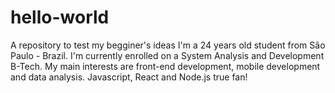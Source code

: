 # hello-world
A repository to test my begginer's ideas
I'm a 24 years old student from São Paulo - Brazil. I'm currently enrolled on a System Analysis and Development B-Tech.
My main interests are front-end development, mobile development and data analysis. 
Javascript, React and Node.js true fan!
